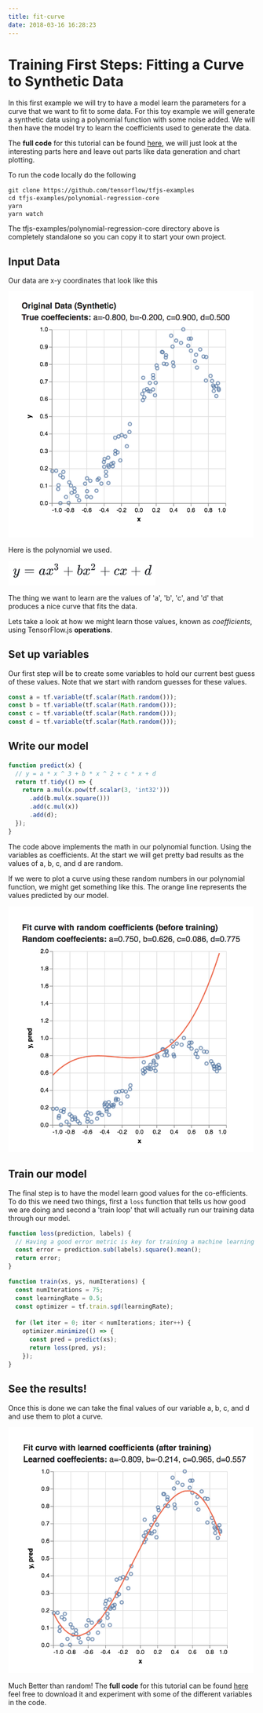 ```yaml
---
title: fit-curve
date: 2018-03-16 16:28:23
---
```


# Training First Steps: Fitting a Curve to Synthetic Data

In this first example we will try to have a model learn the parameters for a curve that we want to fit to some data. For this toy example we will generate a synthetic data using a polynomial function with some noise added. We will then have the model try to learn the coefficients used to generate the data.

The **full code** for this tutorial can be found [here](https://github.com/tensorflow/tfjs-examples/tree/master/polynomial-regression-core), we will just look at the interesting parts here and leave out parts like data generation and chart plotting.

To run the code locally do the following

```
git clone https://github.com/tensorflow/tfjs-examples
cd tfjs-examples/polynomial-regression-core
yarn
yarn watch
```

The tfjs-examples/polynomial-regression-core directory above is completely standalone so you can copy it to start your own project.

## Input Data

Our data are x-y coordinates that look like this

<img src="../images/fit_curve_data.png" alt="Input data scatterplot" style="max-width: 500px;"/>

Here is the polynomial we used.

<img src="../images/fit_curve_function.png" alt="polynomial function" style="max-width: 300px;"/>

The thing we want to learn are the values of 'a', 'b', 'c', and 'd' that produces a nice curve that fits the data.

Lets take a look at how we might learn those values, known as _coefficients_, using TensorFlow.js **operations**.

## Set up variables

Our first step will be to create some variables to hold our current best guess of these values. Note that we start with random guesses for these values.

```js
const a = tf.variable(tf.scalar(Math.random()));
const b = tf.variable(tf.scalar(Math.random()));
const c = tf.variable(tf.scalar(Math.random()));
const d = tf.variable(tf.scalar(Math.random()));
```

## Write our model

```js
function predict(x) {
  // y = a * x ^ 3 + b * x ^ 2 + c * x + d
  return tf.tidy(() => {
    return a.mul(x.pow(tf.scalar(3, 'int32')))
      .add(b.mul(x.square()))
      .add(c.mul(x))
      .add(d);
  });
}
```

The code above implements the math in our polynomial function. Using the variables as coefficients. At the start we will get pretty bad results as the values of a, b, c, and d are random.

If we were to plot a curve using these random numbers in our polynomial function, we might get something like this. The orange line represents the values predicted by our model.

<img src="../images/fit_curve_random.png" alt="random coefficients scatterplot" style="max-width: 500px;"/>

## Train our model

The final step is to have the model learn good values for the co-efficients. To do this we need two things, first a `loss` function that tells us how good we are doing and second a 'train loop' that will actually run our training data through our model.

```js
function loss(prediction, labels) {
  // Having a good error metric is key for training a machine learning model
  const error = prediction.sub(labels).square().mean();
  return error;
}
```

```js
function train(xs, ys, numIterations) {
  const numIterations = 75;
  const learningRate = 0.5;
  const optimizer = tf.train.sgd(learningRate);

  for (let iter = 0; iter < numIterations; iter++) {
    optimizer.minimize(() => {
      const pred = predict(xs);
      return loss(pred, ys);
    });
}
```

## See the results!

Once this is done we can take the final values of our variable a, b, c, and d and use them to plot a curve.

<img src="../images/fit_curve_learned.png" alt="Input data scatterplot" style="max-width: 500px;"/>

Much Better than random! The **full code** for this tutorial can be found [here](https://github.com/tensorflow/tfjs-examples/tree/master/polynomial-regression-core) feel free to download it and experiment with some of the different variables in the code.

